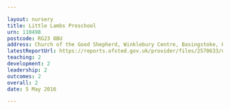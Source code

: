 ```yaml
---

layout: nursery
title: Little Lambs Preschool
urn: 110498
postcode: RG23 8BU
address: Church of the Good Shepherd, Winklebury Centre, Basingstoke, Hampshire, RG23 8BU
latestReportUrl: https://reports.ofsted.gov.uk/provider/files/2570633/urn/110498.pdf
teaching: 2
development: 2
leadership: 2
outcomes: 2
overall: 2
date: 5 May 2016

---
```

